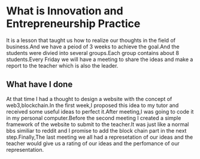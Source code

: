 # What is Innovation and Entrepreneurship Practice

It is a lesson that taught us how to realize our thoughts in the field of business.And we have a peiod of 3 weeks to achieve the goal.And the students were divied into several groups.Each group contains about 8 students.Every Friday we will have a meeting to share the ideas and make a report to the teacher which is also the leader.

## What have I done

At that time I had a thought to design a website with the concept of web3,blockchain.In the first week,I proposed this idea to my tutor and received some useful ideas to perfect it.After meeting,I was going to code it in my personal computer.Before the second meeting I created a simple framework of the website to submit to the teacher.It was just like a normal bbs similiar to reddit and I promise to add the block chain part in the next step.Finally,The last meeting we all had a represetation of our ideas and the teacher would give us a rating of our ideas and the perfomance of our representation.
